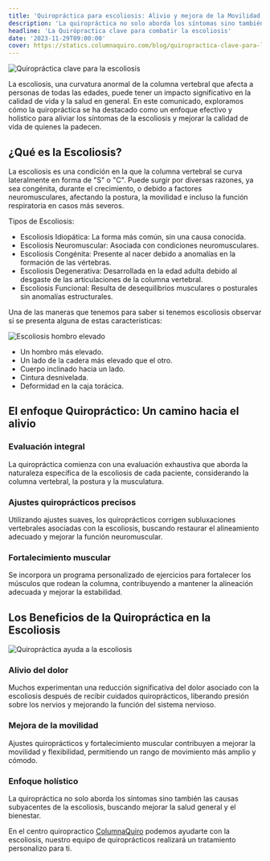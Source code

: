 ```yaml
---
title: 'Quiropráctica para escoliosis: Alivio y mejora de la Movilidad'
description: 'La quiropráctica no solo aborda los síntomas sino también las causas subyacentes de la escoliosis, buscando mejorar la salud general.'
headline: 'La Quirópractica clave para combatir la escoliosis'
date: '2023-11-29T09:00:00'
cover: https://statics.columnaquiro.com/blog/quiropractica-clave-para-la-escoliosis.webp
---
```


![Quiropráctica clave para la escoliosis](https://statics.columnaquiro.com/blog/quiropractica-clave-para-la-escoliosis.webp)

La escoliosis, una curvatura anormal de la columna vertebral que afecta a personas de todas las edades, puede tener un impacto significativo en la calidad de vida y la salud en general. En este comunicado, exploramos cómo la quiropráctica se ha destacado como un enfoque efectivo y holístico para aliviar los síntomas de la escoliosis y mejorar la calidad de vida de quienes la padecen.
## ¿Qué es la Escoliosis?
La escoliosis es una condición en la que la columna vertebral se curva lateralmente en forma de "S" o "C". Puede surgir por diversas razones, ya sea congénita, durante el crecimiento, o debido a factores neuromusculares, afectando la postura, la movilidad e incluso la función respiratoria en casos más severos.

Tipos de Escoliosis:
* Escoliosis Idiopática: La forma más común, sin una causa conocida.
* Escoliosis Neuromuscular: Asociada con condiciones neuromusculares.
* Escoliosis Congénita: Presente al nacer debido a anomalías en la formación de las
vértebras.
* Escoliosis Degenerativa: Desarrollada en la edad adulta debido al desgaste de las
articulaciones de la columna vertebral.
* Escoliosis Funcional: Resulta de desequilibrios musculares o posturales sin
anomalías estructurales.

Una de las maneras que tenemos para saber si tenemos escoliosis observar si se presenta alguna de estas características:

![Escoliosis hombro elevado](https://statics.columnaquiro.com/blog/escoliosis-quiropractico-valencia.webp)

* Un hombro más elevado.
* Un lado de la cadera más elevado que el otro.
* Cuerpo inclinado hacia un lado.
* Cintura desnivelada.
* Deformidad en la caja torácica.

## El enfoque Quiropráctico: Un camino hacia el alivio

### Evaluación integral
La quiropráctica comienza con una evaluación exhaustiva que aborda la naturaleza específica de la escoliosis de cada paciente, considerando la columna vertebral, la postura y la musculatura.
### Ajustes quiroprácticos precisos
Utilizando ajustes suaves, los quiroprácticos corrigen subluxaciones vertebrales asociadas con la escoliosis, buscando restaurar el alineamiento adecuado y mejorar la función neuromuscular.
### Fortalecimiento muscular
Se incorpora un programa personalizado de ejercicios para fortalecer los músculos que rodean la columna, contribuyendo a mantener la alineación adecuada y mejorar la estabilidad.

## Los Beneficios de la Quiropráctica en la Escoliosis
![Quiropráctica ayuda a la escoliosis](https://statics.columnaquiro.com/blog/quiropractica-ayuda-escoliosis.webp)
### Alivio del dolor
Muchos experimentan una reducción significativa del dolor asociado con la escoliosis después de recibir cuidados quiroprácticos, liberando presión sobre los nervios y mejorando la función del sistema nervioso.
### Mejora de la movilidad
Ajustes quiroprácticos y fortalecimiento muscular contribuyen a mejorar la movilidad y flexibilidad, permitiendo un rango de movimiento más amplio y cómodo.
### Enfoque holístico
La quiropráctica no solo aborda los síntomas sino también las causas subyacentes de la escoliosis, buscando mejorar la salud general y el bienestar.

En el centro quiropractico [ColumnaQuiro](https://columnaquiro.com) podemos ayudarte con la escoliosis, nuestro equipo de quiroprácticos realizará un tratamiento personalizo para ti.
